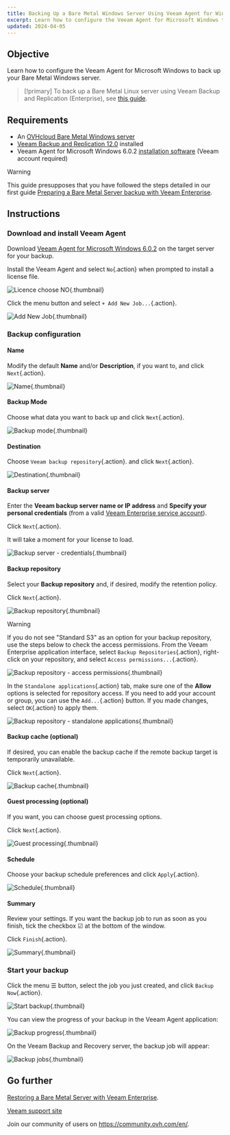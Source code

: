 ```yaml
---
title: Backing Up a Bare Metal Windows Server Using Veeam Agent for Windows
excerpt: Learn how to configure the Veeam Agent for Microsoft Windows to back up your Bare Metal Windows server.
updated: 2024-04-05
---
```


## Objective

Learn how to configure the Veeam Agent for Microsoft Windows to back up your Bare Metal Windows server.

> [!primary]
> To back up a Bare Metal Linux server using Veeam Backup and Replication (Enterprise), see [this guide](/pages/bare_metal_cloud/dedicated_servers/veeam-enterprise-server-backup-linux).

## Requirements

- An [OVHcloud Bare Metal Windows server](https://www.ovhcloud.com/en-ie/bare-metal/)
- [Veeam Backup and Replication 12.0](https://www.veeam.com/download-version.html?ad=downloads&tab=previous) installed
- Veeam Agent for Microsoft Windows 6.0.2 [installation software](https://login.veeam.com/realms/veeamsso/protocol/openid-connect/auth?client_id=veeam-com&response_type=code&redirect_uri=https%3A%2F%2Fwww.veeam.com%2Foauth&scope=profile&state=e9a55dcbf050f86c5eb69ea264b8fb86) (Veeam account required)

> [!warning]
> This guide presupposes that you have followed the steps detailed in our first guide [Preparing a Bare Metal Server backup with Veeam Enterprise](/pages/bare_metal_cloud/dedicated_servers/veeam-enterprise-server-backup-preparation).

## Instructions

### Download and install Veeam Agent

Download [Veeam Agent for Microsoft Windows 6.0.2](https://login.veeam.com/realms/veeamsso/protocol/openid-connect/auth?client_id=veeam-com&response_type=code&redirect_uri=https%3A%2F%2Fwww.veeam.com%2Foauth&scope=profile&state=e9a55dcbf050f86c5eb69ea264b8fb86) on the target server for your backup.

Install the Veeam Agent and select `No`{.action} when prompted to install a license file.

![Licence choose NO](images/01a-licence.PNG){.thumbnail}

Click the menu button and select `+ Add New Job...`{.action}.

![Add New Job](images/01b-new-job.PNG){.thumbnail}

### Backup configuration

#### Name

Modify the default **Name** and/or **Description**, if you want to, and click `Next`{.action}.

![Name](images/02-name.PNG){.thumbnail}

#### Backup Mode

Choose what data you want to back up and click `Next`{.action}.

![Backup mode](images/02b-backup-mode.PNG){.thumbnail}

#### Destination

Choose `Veeam backup repository`{.action}. and click `Next`{.action}.

![Destination](images/03-destination.PNG){.thumbnail}

#### Backup server

Enter the **Veeam backup server name or IP address** and **Specify your personal credentials** (from a valid [Veeam Enterprise service account](/pages/storage_and_backup/backup_and_disaster_recovery_solutions/veeam/veeam_veeam_backup_replication#creating-a-veeam-enterprise-service-account)).

Click `Next`{.action}.

It will take a moment for your license to load.

![Backup server - credentials](images/04-backup-server-credentials.PNG){.thumbnail}

#### Backup repository

Select your **Backup repository** and, if desired, modify the retention policy.

Click `Next`{.action}.

![Backup repository](images/05-backup-repository.PNG){.thumbnail}

> [!warning]
> If you do not see "Standard S3" as an option for your backup repository, use the steps below to check the access permissions.
> From the Veeam Enterprise application interface, select `Backup Repositories`{.action}, right-click on your repository, and select `Access permissions...`{.action}.
>
> ![Backup repository - access permissions](images/05-backup-repository-access-permissions.PNG){.thumbnail}
>
> In the `Standalone applications`{.action} tab, make sure one of the **Allow** options is selected for repository access. If you need to add your account or group, you can use the `Add...`{.action} button. If you made changes, select `OK`{.action} to apply them.
>
> ![Backup repository - standalone applications](images/05-backup-repository-standalone-applications.PNG){.thumbnail}
>

#### Backup cache (optional)

If desired, you can enable the backup cache if the remote backup target is temporarily unavailable.

Click `Next`{.action}.

![Backup cache](images/06-backup-cache.PNG){.thumbnail}

#### Guest processing (optional)

If you want, you can choose guest processing options.

Click `Next`{.action}.

![Guest processing](images/07-guest-processing.PNG){.thumbnail}

#### Schedule

Choose your backup schedule preferences and click `Apply`{.action}.

![Schedule](images/08-schedule.PNG){.thumbnail}

#### Summary

Review your settings. If you want the backup job to run as soon as you finish, tick the checkbox ☑ at the bottom of the window.

Click `Finish`{.action}.

![Summary](images/09-summary.PNG){.thumbnail}

### Start your backup

Click the menu ☰ button, select the job you just created, and click `Backup Now`{.action}.

![Start backup](images/10-start-backup.PNG){.thumbnail}

You can view the progress of your backup in the Veeam Agent application:

![Backup progress](images/10a-backup-progress.PNG){.thumbnail}

On the Veeam Backup and Recovery server, the backup job will appear:

![Backup jobs](images/10b-backup-job.PNG){.thumbnail}

## Go further

[Restoring a Bare Metal Server with Veeam Enterprise](/pages/bare_metal_cloud/dedicated_servers/veeam-enterprise-server-restore).

[Veeam support site](https://www.veeam.com/knowledge-base.html)

Join our community of users on <https://community.ovh.com/en/>.
